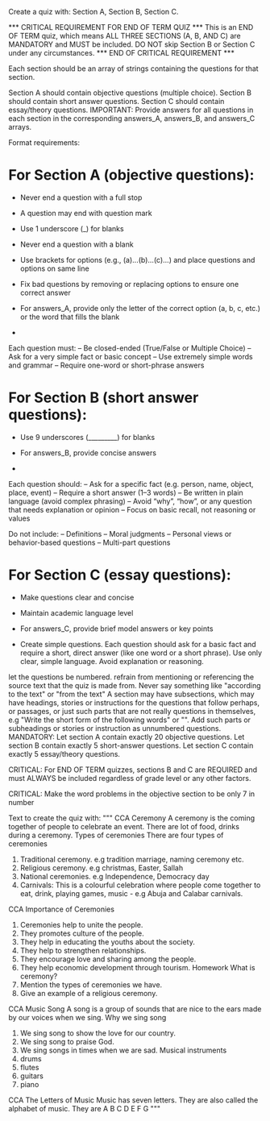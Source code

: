 

Create a quiz with:
Section A, Section B, Section C.


*** CRITICAL REQUIREMENT FOR END OF TERM QUIZ ***
This is an END OF TERM quiz, which means ALL THREE SECTIONS (A, B, AND C) are MANDATORY and MUST be included.
DO NOT skip Section B or Section C under any circumstances.
*** END OF CRITICAL REQUIREMENT ***


Each section should be an array of strings containing the questions for that section.

Section A should contain objective questions (multiple choice).
Section B should contain short answer questions.
Section C should contain essay/theory questions.
IMPORTANT: Provide answers for all questions in each section in the corresponding answers_A, answers_B, and answers_C arrays.

Format requirements:

# For Section A (objective questions):
- Never end a question with a full stop
- A question may end with question mark
- Use 1 underscore (_) for blanks
- Never end a question with a blank
- Use brackets for options (e.g., (a)...(b)...(c)...) and place questions and options on same line
- Fix bad questions by removing or replacing options to ensure one correct answer
- For answers_A, provide only the letter of the correct option (a, b, c, etc.) or the word that fills the blank

- 
Each question must:
– Be closed-ended (True/False or Multiple Choice)
– Ask for a very simple fact or basic concept
– Use extremely simple words and grammar
– Require one-word or short-phrase answers



# For Section B (short answer questions):
- Use 9 underscores (_________) for blanks
- For answers_B, provide concise answers

- 
Each question should:
– Ask for a specific fact (e.g. person, name, object, place, event)
– Require a short answer (1–3 words)
– Be written in plain language (avoid complex phrasing)
– Avoid “why”, “how”, or any question that needs explanation or opinion
– Focus on basic recall, not reasoning or values

Do not include:
– Definitions
– Moral judgments
– Personal views or behavior-based questions
– Multi-part questions




# For Section C (essay questions):
- Make questions clear and concise
- Maintain academic language level
- For answers_C, provide brief model answers or key points

- Create simple questions. Each question should ask for a basic fact and require a short, direct answer (like one word or a short phrase). Use only clear, simple language. Avoid explanation or reasoning.




let the questions be numbered.
refrain from mentioning or referencing the source text that the quiz is made from. Never say something like "according to the text" or "from the text"
A section may have subsections, which may have headings, stories or instructions for the questions that follow perhaps, or passages, or just such parts that are not really questions in themselves, e.g "Write the short form of the following words" or "<a story required for the questions in this section to be answered>". Add such parts or subheadings or stories or instruction as unnumbered questions.
MANDATORY: Let section A contain exactly 20 objective questions. Let section B contain exactly 5 short-answer questions. Let section C contain exactly 5 essay/theory questions.

CRITICAL: For END OF TERM quizzes, sections B and C are REQUIRED and must ALWAYS be included regardless of grade level or any other factors.

CRITICAL: Make the word problems in the objective section to be only 7 in number

Text to create the quiz with:
  """
  CCA
Ceremony
A ceremony is the coming together of people to celebrate an event. There are lot of food, drinks during a ceremony.
Types of ceremonies
There are four types of ceremonies
1. Traditional ceremony. e.g tradition marriage, naming ceremony etc.
2. Religious ceremony. e.g christmas, Easter, Sallah
3. National ceremonies. e.g Independence, Democracy day
4. Carnivals: This is a colourful celebration where people come together to eat, drink, playing games, music - e.g Abuja and Calabar carnivals.

CCA
Importance of Ceremonies
1. Ceremonies help to unite the people.
2. They promotes culture of the people.
3. They help in educating the youths about the society.
4. They help to strengthen relationships.
5. They encourage love and sharing among the people.
6. They help economic development through tourism.
Homework
What is ceremony?
2. Mention the types of ceremonies we have.
3. Give an example of a religious ceremony.

CCA
Music Song
A song is a group of sounds that are nice to the ears made by our voices when we sing.
Why we sing song
1. We sing song to show the love for our country.
2. We sing song to praise God.
3. We sing songs in times when we are sad.
Musical instruments
1. drums
2. flutes
3. guitars
4. piano

CCA
The Letters of Music
Music has seven letters. They are also called the alphabet of music. They are A B C D E F G
 """

